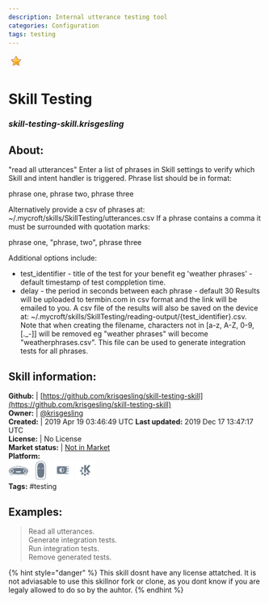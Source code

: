 ```yaml
--- 
description: Internal utterance testing tool
categories: Configuration   
tags: testing   
---
```


![](../.gitbook/assets/star.png)  
# Skill Testing  
### _skill-testing-skill.krisgesling_  
## About:  
"read all utterances"
Enter a list of phrases in Skill settings to verify which Skill and intent handler is triggered. Phrase list should be in format:

phrase one, phrase two, phrase three

Alternatively provide a csv of phrases at: ~/.mycroft/skills/SkillTesting/utterances.csv
If a phrase contains a comma it must be surrounded with quotation marks:

phrase one, "phrase, two", phrase three

Additional options include:
- test_identifier - title of the test for your benefit eg 'weather phrases' - default timestamp of test comppletion time.
- delay - the period in seconds between each phrase - default 30
Results will be uploaded to termbin.com in csv format and the link will be emailed to you. A csv file of the results will also be saved on the device at: ~/.mycroft/skills/SkillTesting/reading-output/{test_identifier}.csv. Note that when creating the filename, characters not in [a-z, A-Z, 0-9, [._-]] will be removed eg "weather phrases" will become "weatherphrases.csv". This file can be used to generate integration tests for all phrases.

## Skill information:  
**Github:** | [https://github.com/krisgesling/skill-testing-skill](https://github.com/krisgesling/skill-testing-skill)  
**Owner:** | [@krisgesling](https://github.com/krisgesling)  
**Created:** | 2019 Apr 19 03:46:49 UTC  **Last updated:** 2019 Dec 17 13:47:17 UTC  
**License:** | No License  
**Market status:** | [Not in Market](https://market.mycroft.ai/skill/)  
**Platform:**  
 ![](../.gitbook/assets/mark-1-icon.png)  ![](../.gitbook/assets/mark-2-icon.png)  ![](../.gitbook/assets/picroft-icon.png)  ![](../.gitbook/assets/kde.png)   
**Tags:** \#testing   
## Examples:  
> Read all utterances.  
> Generate integration tests.  
> Run integration tests.  
> Remove generated tests.  
  
{% hint style="danger" %}
This skill dosnt have any license attatched. It is not adviasable to use this skillnor fork or clone, as you dont know if you are legaly allowed to do so by the auhtor.
{% endhint %}
